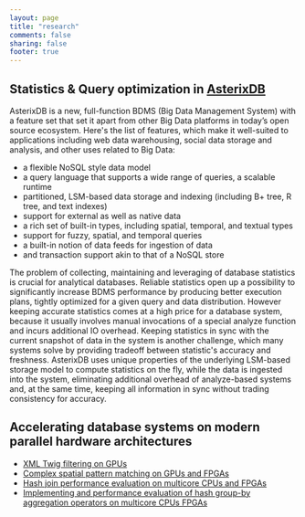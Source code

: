 ```yaml
---
layout: page
title: "research"
comments: false
sharing: false
footer: true
---
```


## Statistics & Query optimization in [AsterixDB](http://asterixdb.apache.org/) ##

AsterixDB is a new, full-function BDMS (Big Data Management System) with a feature set that set it apart from other Big Data platforms in today’s open source ecosystem.
Here's the list of features, which make it well-suited to applications including web data warehousing, social data storage and analysis, and other uses related to Big Data:

* a flexible NoSQL style data model
* a query language that supports a wide range of queries, a scalable runtime
* partitioned, LSM-based data storage and indexing (including B+ tree, R tree, and text indexes)
* support for external as well as native data
* a rich set of built-in types, including spatial, temporal, and textual types
* support for fuzzy, spatial, and temporal queries
* a built-in notion of data feeds for ingestion of data
* and transaction support akin to that of a NoSQL store

The problem of collecting, maintaining and leveraging of database statistics is crucial for analytical databases.
Reliable statistics open up a possibility to significantly increase BDMS performance by producing better execution plans, tightly optimized for a given query and data distribution.
However keeping accurate statistics comes at a high price for a database system, because it usually involves manual invocations of a special analyze function and incurs additional IO overhead.
Keeping statistics in sync with the current snapshot of data in the system is another challenge, which many systems solve by providing tradeoff between statistic's accuracy and freshness.
AsterixDB uses unique properties of the underlying LSM-based storage model to compute statistics on the fly, while the data is ingested into the system, eliminating additional overhead of analyze-based systems and, at the same time, keeping all information in sync without trading consistency for accuracy.

## Accelerating database systems on modern parallel hardware architectures ##

* <a href="/publications/iabsalyamov_adms2013.pdf" onclick="var that=this;_gaq.push(['_trackEvent','Download','PDF',this.href]);setTimeout(function(){location.href=that.href;},200);return false;">XML Twig filtering on GPUs</a>
* <a href="/publications/geoinformatica2014.pdf" onclick="var that=this;_gaq.push(['_trackEvent','Download','PDF',this.href]);setTimeout(function(){location.href=that.href;},200);return false;">Complex spatial pattern matching on GPUs and FPGAs</a>
* <a href="/publications/cidr2014.pdf" onclick="var that=this;_gaq.push(['_trackEvent','Download','PDF',this.href]);setTimeout(function(){location.href=that.href;},200);return false;">Hash join performance evaluation on multicore CPUs and FPGAs</a>
* <a href="/publications/damon-2016.pdf" onclick="var that=this;_gaq.push(['_trackEvent','Download','PDF',this.href]);setTimeout(function(){location.href=that.href;},200);return false;">Implementing and performance evaluation of hash group-by aggregation operators on multicore CPUs FPGAs</a>

